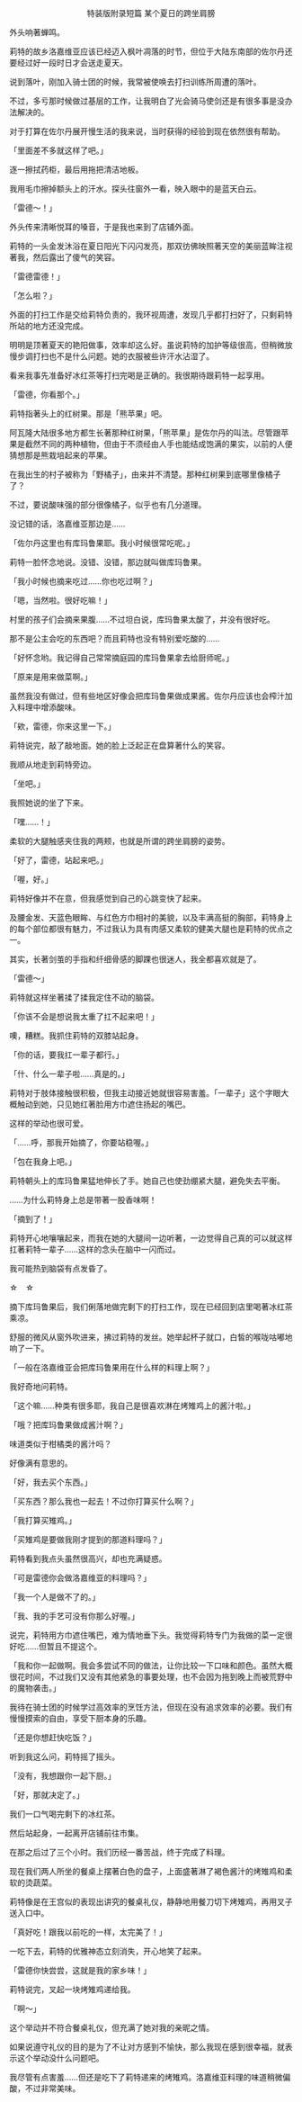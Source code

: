 <p align="center">特装版附录短篇 某个夏日的跨坐肩膀</p>

外头响著蝉鸣。

莉特的故乡洛嘉维亚应该已经迈入枫叶凋落的时节，但位于大陆东南部的佐尔丹还要经过好一段时日才会送走夏天。

说到落叶，刚加入骑士团的时候，我常被使唤去打扫训练所周遭的落叶。

不过，多亏那时候做过基层的工作，让我明白了光会骑马使剑还是有很多事是没办法解决的。

对于打算在佐尔丹展开慢生活的我来说，当时获得的经验到现在依然很有帮助。

「里面差不多就这样了吧。」

逐一擦拭药柜，最后用拖把清洁地板。

我用毛巾擦掉额头上的汗水。探头往窗外一看，映入眼中的是蓝天白云。

「雷德～！」

外头传来清晰悦耳的嗓音，于是我也来到了店铺外面。

莉特的一头金发沐浴在夏日阳光下闪闪发亮，那双彷佛映照著天空的美丽蓝眸注视著我，然后露出了傻气的笑容。

「雷德雷德！」

「怎么啦？」

外面的打扫工作是交给莉特负责的，我环视周遭，发现几乎都打扫好了，只剩莉特所站的地方还没完成。

明明是顶著夏天的艳阳做事，效率却这么好。虽说莉特的加护等级很高，但稍微放慢步调打扫也不是什么问题。她的衣服被些许汗水沾湿了。

看来我事先准备好冰红茶等打扫完喝是正确的。我很期待跟莉特一起享用。

「雷德，你看那个。」

莉特指著头上的红树果。那是「熊苹果」吧。

阿瓦隆大陆很多地方都生长著那种红树果，「熊苹果」是佐尔丹的叫法。尽管跟苹果是截然不同的两种植物，但由于不须经由人手也能结成饱满的果实，以前的人便猜想那是熊栽培起来的苹果。

在我出生的村子被称为「野橘子」，由来并不清楚。那种红树果到底哪里像橘子了？

不过，要说酸味强的部分很像橘子，似乎也有几分道理。

没记错的话，洛嘉维亚那边是……

「佐尔丹这里也有库玛鲁果耶。我小时候很常吃呢。」

莉特一脸怀念地说。没错、没错，那边就叫做库玛鲁果。

「我小时候也摘来吃过……你也吃过啊？」

「嗯，当然啦。很好吃嘛！」

村里的孩子们会摘来果腹……不过坦白说，库玛鲁果太酸了，并没有很好吃。

那不是公主会吃的东西吧？而且莉特也没有特别爱吃酸的……

「好怀念哟。我记得自己常常摘庭园的库玛鲁果拿去给厨师呢。」

「原来是用来做菜啊。」

虽然我没有做过，但有些地区好像会把库玛鲁果做成果酱。佐尔丹应该也会榨汁加入料理中增添酸味。

「欸，雷德，你来这里一下。」

莉特说完，敲了敲地面。她的脸上泛起正在盘算著什么的笑容。

我顺从地走到莉特旁边。

「坐吧。」

我照她说的坐了下来。

「嘿……！」

柔软的大腿触感夹住我的两颊，也就是所谓的跨坐肩膀的姿势。

「好了，雷德，站起来吧。」

「喔，好。」

莉特好像并不在意，但我感觉到自己的心跳变快了起来。

及腰金发、天蓝色眼眸、与红色方巾相衬的美貌，以及丰满高挺的胸部，莉特身上的每个部位都很有魅力，不过我认为具有肉感又柔软的健美大腿也是莉特的优点之一。

其实，长著剑茧的手指和纤细骨感的脚踝也很迷人，我全都喜欢就是了。

「雷德～」

莉特就这样坐著揉了揉我定住不动的脑袋。

「你该不会是想说我太重了扛不起来吧！」

噢，糟糕。我抓住莉特的双膝站起身。

「你的话，要我扛一辈子都行。」

「什、什么一辈子啦……真是的。」

莉特对于肢体接触很积极，但我主动接近她就很容易害羞。「一辈子」这个字眼大概触动到她，只见她红著脸用方巾遮住扬起的嘴巴。

这样的举动也很可爱。

「……呼，那我开始摘了，你要站稳喔。」

「包在我身上吧。」

莉特朝头上的库玛鲁果猛地伸长了手。她自己也使劲绷紧大腿，避免失去平衡。

……为什么莉特身上总是带著一股香味啊！

「摘到了！」

莉特开心地嚷嚷起来，而我在她的大腿间一边听著，一边觉得自己真的可以就这样扛著莉特一辈子……这样的念头在脑中一闪而过。

我可能热到脑袋有点发昏了。

☆　☆

摘下库玛鲁果后，我们俐落地做完剩下的打扫工作，现在已经回到店里喝著冰红茶乘凉。

舒服的微风从窗外吹进来，拂过莉特的发丝。她举起杯子就口，白皙的喉咙咕嘟地响了一下。

「一般在洛嘉维亚会把库玛鲁果用在什么样的料理上啊？」

我好奇地问莉特。

「这个嘛……种类有很多耶，我自己是很喜欢淋在烤雉鸡上的酱汁啦。」

「哦？把库玛鲁果做成酱汁啊？」

味道类似于柑橘类的酱汁吗？

好像满有意思的。

「好，我去买个东西。」

「买东西？那么我也一起去！不过你打算买什么啊？」

「我打算买雉鸡。」

「买雉鸡是要做我刚才提到的那道料理吗？」

莉特看到我点头虽然很高兴，却也充满疑惑。

「可是雷德你会做洛嘉维亚的料理吗？」

「我一个人是做不了的。」

「我、我的手艺可没有你那么好喔。」

说完，莉特用方巾遮住嘴巴，难为情地垂下头。我觉得莉特专门为我做的菜一定很好吃……但暂且不提这个。

「我和你一起做啊。我会多尝试不同的做法，让你比较一下口味和颜色。虽然大概很花时间，不过我们又没有其他紧急的事要处理，也不会因为拖到晚上而被荒野中的魔物袭击。」

我待在骑士团的时候学过高效率的烹饪方法，但现在没有追求效率的必要。我们有慢慢摸索的自由，享受下厨本身的乐趣。

「还是你想赶快吃饭？」

听到我这么问，莉特摇了摇头。

「没有，我想跟你一起下厨。」

「好，那就决定了。」

我们一口气喝完剩下的冰红茶。

然后站起身，一起离开店铺前往市集。

在那之后过了三个小时。我们历经一番苦战，终于完成了料理。

现在我们两人所坐的餐桌上摆著白色的盘子，上面盛著淋了褐色酱汁的烤雉鸡和柔软的烫蔬菜。

莉特像是在王宫似的表现出讲究的餐桌礼仪，静静地用餐刀切下烤雉鸡，再用叉子送入口中。

「真好吃！跟我以前吃的一样，太完美了！」

一吃下去，莉特的优雅神态立刻消失，开心地笑了起来。

「雷德你快尝尝，这就是我的家乡味！」

莉特说完，叉起一块烤雉鸡递给我。

「啊～」

这个举动并不符合餐桌礼仪，但充满了她对我的亲昵之情。

如果说遵守礼仪的目的是为了不让对方感到不愉快，那么我现在感到很幸福，就表示这个举动没什么问题吧。

我尽管有点害羞……但还是吃下了莉特递来的烤雉鸡。洛嘉维亚料理的味道稍微偏酸，不过非常美味。

